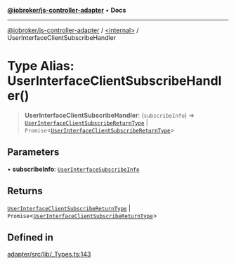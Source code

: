 [**@iobroker/js-controller-adapter**](../../README.md) • **Docs**

***

[@iobroker/js-controller-adapter](../../globals.md) / [\<internal\>](../README.md) / UserInterfaceClientSubscribeHandler

# Type Alias: UserInterfaceClientSubscribeHandler()

> **UserInterfaceClientSubscribeHandler**: (`subscribeInfo`) => [`UserInterfaceClientSubscribeReturnType`](../interfaces/UserInterfaceClientSubscribeReturnType.md) \| `Promise`\<[`UserInterfaceClientSubscribeReturnType`](../interfaces/UserInterfaceClientSubscribeReturnType.md)\>

## Parameters

• **subscribeInfo**: [`UserInterfaceSubscribeInfo`](../interfaces/UserInterfaceSubscribeInfo.md)

## Returns

[`UserInterfaceClientSubscribeReturnType`](../interfaces/UserInterfaceClientSubscribeReturnType.md) \| `Promise`\<[`UserInterfaceClientSubscribeReturnType`](../interfaces/UserInterfaceClientSubscribeReturnType.md)\>

## Defined in

[adapter/src/lib/\_Types.ts:143](https://github.com/ioBroker/ioBroker.js-controller/blob/40cb80c182f7d6dd76c85ace42cdd78fa9b7a8dc/packages/adapter/src/lib/_Types.ts#L143)
